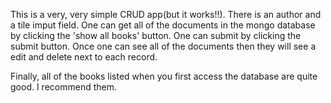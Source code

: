 This is a very, very simple CRUD app(but it works!!).  There is an author and a tile imput field.  One can get all of the documents in the mongo database by clicking the 'show all books' button.  One can submit by clicking the submit button.  Once one can see all of the documents then they will see a edit and delete next to each record.  

Finally, all of the books listed when you first access the database are quite good. I recommend them.